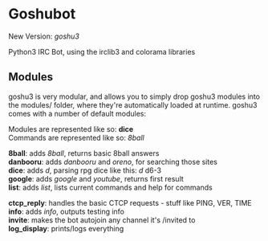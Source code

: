Goshubot
========
New Version: _goshu3_

Python3 IRC Bot, using the irclib3 and colorama libraries

Modules
-------
goshu3 is very modular, and allows you to simply drop goshu3 modules into the modules/ folder, where they're automatically loaded at runtime.  goshu3 comes with a number of default modules:

Modules are represented like so: **dice**  
Commands are represented like so: _8ball_ 

**8ball**: adds _8ball_, returns basic 8ball answers  
**danbooru**: adds _danbooru_ and _oreno_, for searching those sites  
**dice**: adds _d_, parsing rpg dice like this: _d_ d6-3  
**google**: adds _google_ and _youtube_, returns first result  
**list**: adds _list_, lists current commands and help for commands

**ctcp_reply**: handles the basic CTCP requests - stuff like PING, VER, TIME  
**info**: adds _info_, outputs testing info  
**invite**: makes the bot autojoin any channel it's /invited to  
**log_display**: prints/logs everything